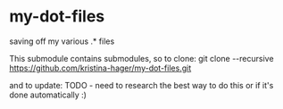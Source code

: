 # my-dot-files
saving off my various .* files

This submodule contains submodules, so to clone:
git clone --recursive https://github.com/kristina-hager/my-dot-files.git


and to update:
TODO - need to research the best way to do this or if it's done automatically :)
